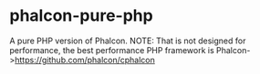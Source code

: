# phalcon-pure-php
A pure PHP version of Phalcon. NOTE: That is not designed for performance, the best performance PHP framework is Phalcon->https://github.com/phalcon/cphalcon
